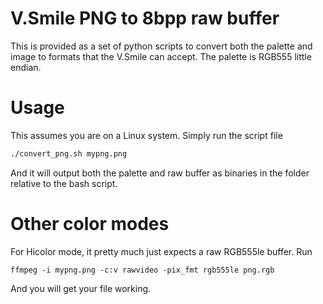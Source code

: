V.Smile PNG to 8bpp raw buffer
==============================

This is provided as a set of python scripts to convert both the palette and image to formats
that the V.Smile can accept.
The palette is RGB555 little endian.

Usage
======

This assumes you are on a Linux system.
Simply run the script file
```sh
./convert_png.sh mypng.png
```

And it will output both the palette and raw buffer as binaries in the folder relative
to the bash script.

Other color modes
==================

For Hicolor mode, it pretty much just expects a raw RGB555le buffer.
Run
```
ffmpeg -i mypng.png -c:v rawvideo -pix_fmt rgb555le png.rgb
```
And you will get your file working.
